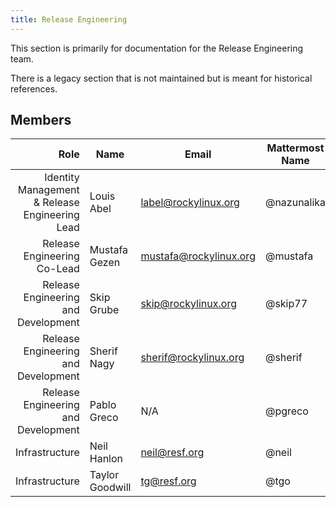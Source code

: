 ```yaml
---
title: Release Engineering
---
```


This section is primarily for documentation for the Release Engineering team.

There is a legacy section that is not maintained but is meant for historical
references.

## Members

|                                Role 	| Name                          	| Email               		| Mattermost Name  	| IRC Name |
|------------------------------------:	|-------------------------------	|---------------------		|---			| --- |
| Identity Management & Release Engineering Lead           | Louis Abel            		| label@rockylinux.org		| @nazunalika	   	| Sokel/label/Sombra |
| Release Engineering Co-Lead   | Mustafa Gezen         		| mustafa@rockylinux.org	| @mustafa	   	| mstg |
| Release Engineering and Development   | Skip Grube         		| skip@rockylinux.org	| @skip77	   	| |
| Release Engineering and Development   | Sherif Nagy | sherif@rockylinux.org | @sherif | |
| Release Engineering and Development   | Pablo Greco | N/A | @pgreco | pgreco |
| Infrastructure   | Neil Hanlon | neil@resf.org | @neil | neil |
| Infrastructure   | Taylor Goodwill | tg@resf.org | @tgo | tg |
